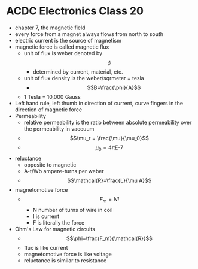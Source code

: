 # ACDC Electronics Class 20
- chapter 7, the magnetic field
- every force from a magnet always flows from north to south
- electric current is the source of magnetism
- magnetic force is called magnetic flux
  - unit of flux is weber denoted by $$\phi$$
    - determined by current, material, etc.
  - unit of flux density is the weber/sqrmeter = tesla
    - $$B=\frac{\phi}{A}$$
  - 1 Tesla = 10,000 Gauss
- Left hand rule, left thumb in direction of current, curve fingers in the direction of magnetic force
- Permeability
  - relative permeability is the ratio between absolute permeability over the permeability in vaccuum
  - $$\mu_r = \frac{\mu}{\mu_0}$$
  - $$\mu_0=4\pi\text{E-7}$$
- reluctance
  - opposite to magnetic
  - A-t/Wb ampere-turns per weber
  - $$\mathcal{R}=\frac{L}{\mu A}$$
- magnetomotive force
  - $$F_m=NI$$
    - N number of turns of wire in coil
    - I is current
    - F is literally the force
- Ohm's Law for magnetic circuits
  - $$\phi=\frac{F_m}{\mathcal{R}}$$
  - flux is like current
  - magnetomotive force is like voltage
  - reluctance is similar to resistance
